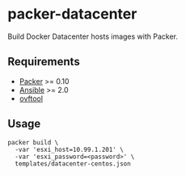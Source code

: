 packer-datacenter
================

Build Docker Datacenter hosts images with Packer.

Requirements
------------

- [Packer](https://www.packer.io/)    >= 0.10
- [Ansible](https://www.ansible.com/) >= 2.0
- [ovftool](https://www.vmware.com/support/developer/ovf/)

Usage
-----

    packer build \
      -var 'esxi_host=10.99.1.201' \
      -var 'esxi_password=<password>' \
      templates/datacenter-centos.json
